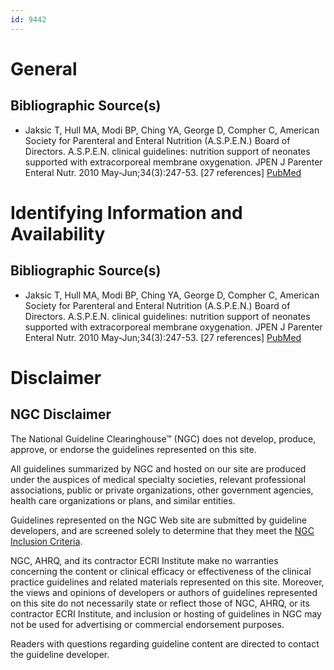 ```yaml
---
id: 9442
---
```


# General

## Bibliographic Source(s)

- Jaksic T, Hull MA, Modi BP, Ching YA, George D, Compher C, American Society for Parenteral and Enteral Nutrition (A.S.P.E.N.) Board of Directors. A.S.P.E.N. clinical guidelines: nutrition support of neonates supported with extracorporeal membrane oxygenation. JPEN J Parenter Enteral Nutr. 2010 May-Jun;34(3):247-53. [27 references] [ PubMed ](http://www.ncbi.nlm.nih.gov/entrez/query.fcgi?cmd=Retrieve&db=pubmed&dopt=Abstract&list_uids=20467006)

# Identifying Information and Availability

## Bibliographic Source(s)

- Jaksic T, Hull MA, Modi BP, Ching YA, George D, Compher C, American Society for Parenteral and Enteral Nutrition (A.S.P.E.N.) Board of Directors. A.S.P.E.N. clinical guidelines: nutrition support of neonates supported with extracorporeal membrane oxygenation. JPEN J Parenter Enteral Nutr. 2010 May-Jun;34(3):247-53. [27 references] [ PubMed ](http://www.ncbi.nlm.nih.gov/entrez/query.fcgi?cmd=Retrieve&db=pubmed&dopt=Abstract&list_uids=20467006)

# Disclaimer

## NGC Disclaimer

The National Guideline Clearinghouse™ (NGC) does not develop, produce, approve, or endorse the guidelines represented on this site.

All guidelines summarized by NGC and hosted on our site are produced under the auspices of medical specialty societies, relevant professional associations, public or private organizations, other government agencies, health care organizations or plans, and similar entities.

Guidelines represented on the NGC Web site are submitted by guideline developers, and are screened solely to determine that they meet the [NGC Inclusion Criteria](/help-and-about/summaries/inclusion-criteria).

NGC, AHRQ, and its contractor ECRI Institute make no warranties concerning the content or clinical efficacy or effectiveness of the clinical practice guidelines and related materials represented on this site. Moreover, the views and opinions of developers or authors of guidelines represented on this site do not necessarily state or reflect those of NGC, AHRQ, or its contractor ECRI Institute, and inclusion or hosting of guidelines in NGC may not be used for advertising or commercial endorsement purposes.

Readers with questions regarding guideline content are directed to contact the guideline developer.

